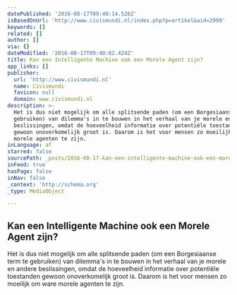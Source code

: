 ```yaml
---
datePublished: '2016-08-17T09:40:14.526Z'
isBasedOnUrl: 'http://www.civismundi.nl/index.php?p=artikel&aid=2999'
keywords: []
related: []
author: []
via: {}
dateModified: '2016-08-17T09:40:02.424Z'
title: Kan een Intelligente Machine ook een Morele Agent zijn?
app_links: []
publisher:
  url: 'http://www.civismundi.nl'
  name: Civismundi
  favicon: null
  domain: www.civismundi.nl
description: >-
  Het is dus niet mogelijk om alle splitsende paden (om een Borgesiaanse term te
  gebruiken) van dilemma's in te bouwen in het verhaal van je morele en andere
  beslissingen, omdat de hoeveelheid informatie over potentiële toestanden
  gewoon onoverkomelijk groot is. Daarom is het voor mensen zo moeilijk om ware
  morele agenten te zijn.
inLanguage: af
starred: false
sourcePath: _posts/2016-08-17-kan-een-intelligente-machine-ook-een-morele-agent-zijn.md
inFeed: true
hasPage: false
inNav: false
_context: 'http://schema.org'
_type: MediaObject

---
```

<article style=""><h1>Kan een Intelligente Machine ook een Morele Agent zijn?</h1><p>Het is dus niet mogelijk om alle splitsende paden (om een Borgesiaanse term te gebruiken) van dilemma's in te bouwen in het verhaal van je morele en andere beslissingen, omdat de hoeveelheid informatie over potentiële toestanden gewoon onoverkomelijk groot is. Daarom is het voor mensen zo moeilijk om ware morele agenten te zijn.</p></article>